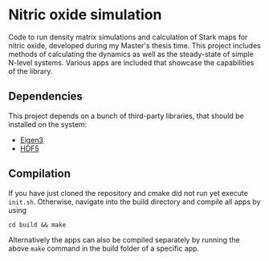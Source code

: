 # Nitric oxide simulation

Code to run density matrix simulations and calculation of Stark maps for nitric oxide, developed during my Master's thesis time.
This project includes methods of calculating the dynamics as well as the steady-state of simple N-level systems.
Various apps are included that showcase the capabilities of the library.

## Dependencies

This project depends on a bunch of third-party libraries, that should be installed on the system:

- [Eigen3](http://eigen.tuxfamily.org)
- [HDF5](https://www.hdfgroup.org/solutions/hdf5/)


## Compilation

If you have just cloned the repository and cmake did not run yet execute `init.sh`.
Otherwise, navigate into the build directory and compile all apps by using

    cd build && make

Alternatively the apps can also be compiled separately by running the above `make` command in the build folder of a specific app.
